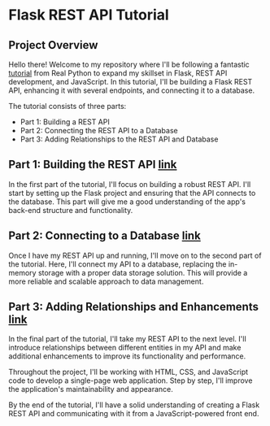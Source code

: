 # Flask REST API Tutorial

## Project Overview

Hello there! Welcome to my repository where I'll be following a fantastic [tutorial](https://realpython.com/flask-javascript-frontend-for-rest-api/#project-overview) from Real Python to expand my skillset in Flask, REST API development, and JavaScript. In this tutorial, I'll be building a Flask REST API, enhancing it with several endpoints, and connecting it to a database.

The tutorial consists of three parts:

- Part 1: Building a REST API
- Part 2: Connecting the REST API to a Database
- Part 3: Adding Relationships to the REST API and Database

## Part 1: Building the REST API [link](https://realpython.com/flask-connexion-rest-api/)

In the first part of the tutorial, I'll focus on building a robust REST API. I'll start by setting up the Flask project and ensuring that the API connects to the database. This part will give me a good understanding of the app's back-end structure and functionality.

## Part 2: Connecting to a Database [link](https://realpython.com/flask-connexion-rest-api-part-2/)

Once I have my REST API up and running, I'll move on to the second part of the tutorial. Here, I'll connect my API to a database, replacing the in-memory storage with a proper data storage solution. This will provide a more reliable and scalable approach to data management.

## Part 3: Adding Relationships and Enhancements [link](https://realpython.com/flask-connexion-rest-api-part-3/)

In the final part of the tutorial, I'll take my REST API to the next level. I'll introduce relationships between different entities in my API and make additional enhancements to improve its functionality and performance.

Throughout the project, I'll be working with HTML, CSS, and JavaScript code to develop a single-page web application. Step by step, I'll improve the application's maintainability and appearance.

By the end of the tutorial, I'll have a solid understanding of creating a Flask REST API and communicating with it from a JavaScript-powered front end.
